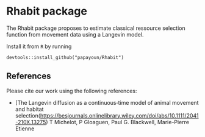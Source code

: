 
# Rhabit package

The Rhabit package proposes to estimate classical ressource selection
function from movement data using a Langevin model.

Install it from `R` by running

`devtools::install_github("papayoun/Rhabit")`

## References

Please cite our work using the following references:

  - \[The Langevin diffusion as a continuous‐time model of animal
    movement and habitat
    selection(<https://besjournals.onlinelibrary.wiley.com/doi/abs/10.1111/2041-210X.13275>)
    T Michelot, P Gloaguen, Paul G. Blackwell, Marie-Pierre Etienne
